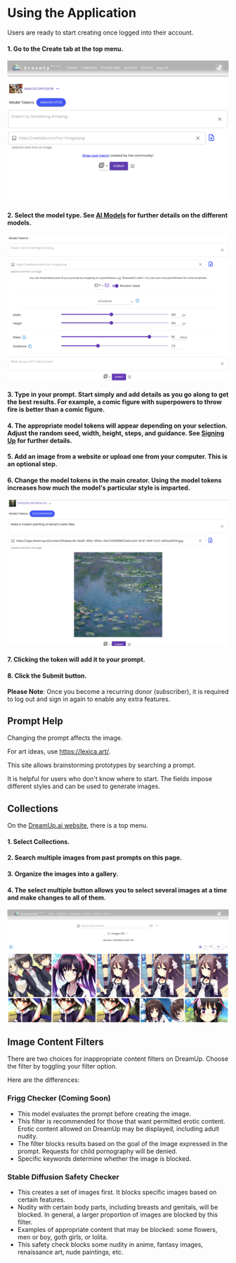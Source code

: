 # Using the Application
Users are ready to start creating once logged into their account.
#### 1. Go to the **Create** tab at the top menu.

![Create button](./images/Snip_TEMP0001%205-1.png)
#### 2. Select the model type. See [AI Models](https://https://dreamup.ai/ "AI Models") for further details on the different models.

![Model Tokens](./images/Snip_TEMP0001%203.png)

#### 3. Type in your prompt. Start simply and add details as you go along to get the best results. For example, a comic figure with superpowers to throw fire is better than a comic figure. 

#### 4. The appropriate model tokens will appear depending on your selection. Adjust the random seed, width, height, steps, and guidance. See [Signing Up](https://app.dreamup.ai "Signing Up") for further details.

#### 5. Add an image from a website or upload one from your computer. This is an optional step.

#### 6. Change the model tokens in the main creator. Using the model tokens increases how much the model's particular style is imparted.

![Model Token](./images/Snip_TEMP0001%206.png)

#### 7. Clicking the token will add it to your prompt.

#### 8. Click the **Submit** button.

**Please Note**: Once you become a recurring donor (subscriber), it is required to log out and sign in again to enable any extra features.

## Prompt Help
Changing the prompt affects the image. 

For art ideas, use <https://lexica.art/>.

This site allows brainstorming prototypes by searching a prompt. 

It is helpful for users who don't know where to start.
The fields impose different styles and can be used to generate images.

## Collections
On the [DreamUp.ai website](https://dreamup.ai/ "DreamUp.ai website"), there is a top menu.

#### 1. Select **Collections**. 

#### 2. Search multiple images from past prompts on this page.

#### 3. Organize the images into a gallery.

#### 4. The **select multiple** button allows you to select several images at a time and make changes to all of them.

![Select Images](./images/Snip_TEMP3.png)

## Image Content Filters

There are two choices for inappropriate content filters on DreamUp. Choose the filter by toggling your filter option.

Here are the differences:

### Frigg Checker (Coming Soon)
* This model evaluates the prompt before creating the image. 
* This filter is recommended for those that want permitted erotic content. Erotic content allowed on DreamUp may be displayed, including adult nudity. 
* The filter blocks results based on the goal of the image expressed in the prompt. Requests for child pornography will be denied.
* Specific keywords determine whether the image is blocked.

### Stable Diffusion Safety Checker
* This creates a set of images first. It blocks specific images based on certain features.
* Nudity with certain body parts, including breasts and genitals, will be blocked. In general, a larger proportion of images are blocked by this filter.
* Examples of appropriate content that may be blocked: some flowers, men or boy, goth girls, or lolita.
* This safety check blocks some nudity in anime, fantasy images, renaissance art, nude paintings, etc.

